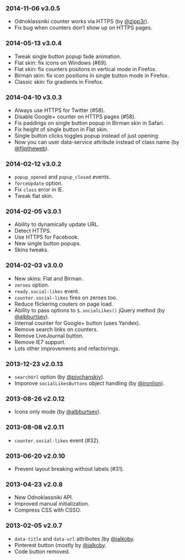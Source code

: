 ### 2014-11-06 v3.0.5

* Odnoklassniki counter works via HTTPS (by [@zipp3r](https://github.com/zipp3r)).
* Fix bug when counters don’t show up on HTTPS pages.

### 2014-05-13 v3.0.4

* Tweak single button popup fade animation.
* Flat skin: fix icons on Windows (#69).
* Flat skin: fix counters positons in vertical mode in Firefox.
* Birman skin: fix icon positions in single button mode in Firefox.
* Classic skin: fix gradients in Firefox.

### 2014-04-10 v3.0.3

* Always use HTTPS for Twitter (#58).
* Disable Google+ counter on HTTPS pages (#58).
* Fix paddings on single button popup in Birman skin in Safari.
* Fix height of single button in Flat skin.
* Single button clicks toggles popup instead of just opening.
* Now you can user data-service attribute instead of class name (by [@fliptheweb](https://github.com/fliptheweb)).

### 2014-02-12 v3.0.2

* `popup_opened` and `popup_closed` events.
* `forceUpdate` option.
* Fix `class` error in IE.
* Tweak flat skin.

### 2014-02-05 v3.0.1

* Ability to dynamically update URL.
* Detect HTTPS.
* Use HTTPS for Facebook.
* New single button popups.
* Skins tweaks.

### 2014-02-03 v3.0.0

* New skins: Flat and Birman.
* `zeroes` option.
* `ready.social-likes` event.
* `counter.social-likes` fires on zeroes too.
* Reduce flickering couters on page load.
* Ability to pass options to `$.socialLikes()` jQuery method (by [@albburtsev](https://github.com/albburtsev)).
* Internal counter for Google+ button (uses Yandex).
* Remove search links on counters.
* Remove LiveJournal button.
* Remove IE7 support.
* Lots other improvements and refactorings.

### 2013-12-23 v2.0.13

* `searchUrl` option (by [@pivchanskiy](https://github.com/pivchanskiy)).
* Imporove `socialLikesButtons` object handling (by [@ironlion](https://github.com/ironlion)).

### 2013-08-26 v2.0.12

* Icons only mode (by [@albburtsev](https://github.com/albburtsev)).

### 2013-08-08 v2.0.11

* `counter.social-likes` event (#32).

### 2013-06-20 v2.0.10

* Prevent layout breaking without labels (#31).

### 2013-04-23 v2.0.8

* New Odnoklassniki API.
* Improved manual initialization.
* Compress CSS with CSSO.

### 2013-02-05 v2.0.7

* `data-title` and `data-url` attributes (by [@jalkoby](https://github.com/jalkoby]).
* Pinterest button (mostly by [@jalkoby](https://github.com/jalkoby]).
* Code button removed.
